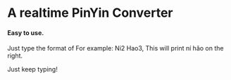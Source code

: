 # A realtime PinYin Converter

#### Easy to use.
Just type the format of <word><number>
For example: Ni2 Hao3, This will print ní hǎo on the right.

Just keep typing!
